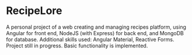# RecipeLore

A personal project of a web creating and managing recipes platform, using Angular for front end, NodeJS (with Express) for back end, and MongoDB for database.
Additional skills used: Angular Material, Reactive Forms.
Project still in progress. Basic functionality is implemented.
